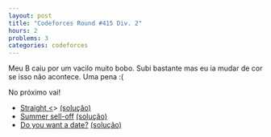 ```yaml
---
layout: post
title: "Codeforces Round #415 Div. 2"
hours: 2
problems: 3
categories: codeforces
---
```


Meu B caiu por um vacilo muito bobo. Subi bastante mas eu ia mudar de cor se isso não acontece. Uma pena :(

No próximo vai!

- [Straight <<A>>](http://codeforces.com/contest/810/problem/A) [(solução)](https://github.com/LGBitencourt/Competitive-Programming/blob/master/codeforces/810a.cpp)
- [Summer sell-off](http://codeforces.com/contest/810/problem/B) [(solução)](https://github.com/LGBitencourt/Competitive-Programming/blob/master/codeforces/810b.cpp)
- [Do you want a date?](http://codeforces.com/contest/810/problem/C) [(solução)](https://github.com/LGBitencourt/Competitive-Programming/blob/master/codeforces/810c.cpp)
